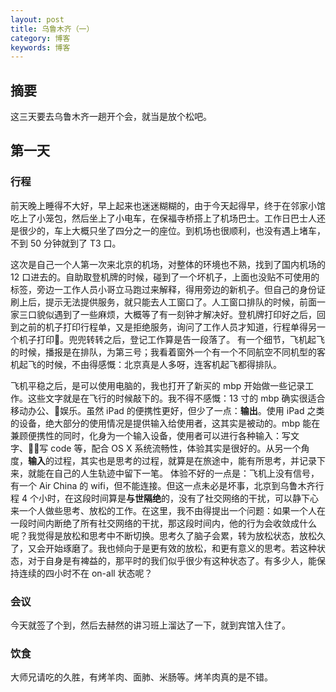 ```yaml
---
layout: post
title: 乌鲁木齐（一）
category: 博客
keywords: 博客
---
```


## 摘要
这三天要去乌鲁木齐一趟开个会，就当是放个松吧。

## 第一天

### 行程
前天晚上睡得不大好，早上起来也迷迷糊糊的，由于今天起得早，终于在邻家小馆吃上了小笼包，然后坐上了小电车，在保福寺桥搭上了机场巴士。工作日巴士人还是很少的，车上大概只坐了四分之一的座位。到机场也很顺利，也没有遇上堵车，不到 50 分钟就到了 T3 口。

这次是自己一个人第一次来北京的机场，对整体的环境也不熟，找到了国内机场的 12 口进去的。自助取登机牌的时候，碰到了一个坏机子，上面也没贴不可使用的标签，旁边一工作人员小哥立马跑过来解释，得用旁边的新机子。但自己的身份证刷上后，提示无法提供服务，就只能去人工窗口了。人工窗口排队的时候，前面一家三口貌似遇到了一些麻烦，大概等了有一刻钟才解决好。登机牌打印好之后，回到之前的机子打印行程单，又是拒绝服务，询问了工作人员才知道，行程单得另一个机子打印🤣。兜兜转转之后，登记工作算是告一段落了。
有一个细节，飞机起飞的时候，播报是在排队，为第三号；我看着窗外一个有一个不同航空不同机型的客机起飞的时候，不由得感慨：北京真是人多呀，连客机起飞都得排队。

飞机平稳之后，是可以使用电脑的，我也打开了新买的 mbp 开始做一些记录工作。这些文字就是在飞行的时候敲下的。我不得不感慨：13 寸的 mbp 确实很适合移动办公、娱乐。虽然 iPad 的便携性更好，但少了一点：**输出**。使用 iPad 之类的设备，绝大部分的使用情况是提供输入给使用者，这其实是被动的。mbp 能在兼顾便携性的同时，化身为一个输入设备，使用者可以进行各种输入：写文字、写 code 等，配合 OS X 系统流畅性，体验其实是很好的。从另一个角度，**输入**的过程，其实也是思考的过程，就算是在旅途中，能有所思考，并记录下来，就能在自己的人生轨迹中留下一笔。
体验不好的一点是：飞机上没有信号，有一个 Air China 的 wifi，但不能连接。但这一点未必是坏事，北京到乌鲁木齐行程 4 个小时，在这段时间算是**与世隔绝**的，没有了社交网络的干扰，可以静下心来一个人做些思考、放松的工作。在这里，我不由得提出一个问题：如果一个人在一段时间内断绝了所有社交网络的干扰，那这段时间内，他的行为会收敛成什么呢？我觉得是放松和思考中不断切换。思考久了脑子会累，转为放松状态，放松久了，又会开始琢磨了。我也倾向于是更有效的放松，和更有意义的思考。若这种状态，对于自身是有裨益的，那平时的我们似乎很少有这种状态了。有多少人，能保持连续的四小时不在 on-all 状态呢？

### 会议
今天就签了个到，然后去赫然的讲习班上溜达了一下，就到宾馆入住了。

### 饮食
大师兄请吃的久胜，有烤羊肉、面肺、米肠等。烤羊肉真的是不错。

<!-- 、拌面（拉条子）、大盘鸡、馕、烤包子、酸奶等。 -->